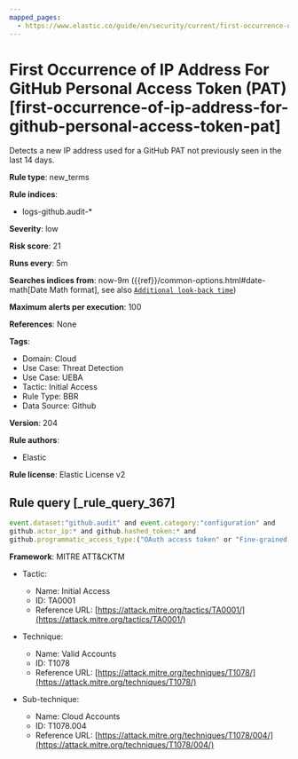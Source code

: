 ```yaml
---
mapped_pages:
  - https://www.elastic.co/guide/en/security/current/first-occurrence-of-ip-address-for-github-personal-access-token-pat.html
---
```


# First Occurrence of IP Address For GitHub Personal Access Token (PAT) [first-occurrence-of-ip-address-for-github-personal-access-token-pat]

Detects a new IP address used for a GitHub PAT not previously seen in the last 14 days.

**Rule type**: new_terms

**Rule indices**:

* logs-github.audit-*

**Severity**: low

**Risk score**: 21

**Runs every**: 5m

**Searches indices from**: now-9m ({{ref}}/common-options.html#date-math[Date Math format], see also [`Additional look-back time`](docs-content://solutions/security/detect-and-alert/create-detection-rule.md#rule-schedule))

**Maximum alerts per execution**: 100

**References**: None

**Tags**:

* Domain: Cloud
* Use Case: Threat Detection
* Use Case: UEBA
* Tactic: Initial Access
* Rule Type: BBR
* Data Source: Github

**Version**: 204

**Rule authors**:

* Elastic

**Rule license**: Elastic License v2

## Rule query [_rule_query_367]

```js
event.dataset:"github.audit" and event.category:"configuration" and
github.actor_ip:* and github.hashed_token:* and
github.programmatic_access_type:("OAuth access token" or "Fine-grained personal access token")
```

**Framework**: MITRE ATT&CKTM

* Tactic:

    * Name: Initial Access
    * ID: TA0001
    * Reference URL: [https://attack.mitre.org/tactics/TA0001/](https://attack.mitre.org/tactics/TA0001/)

* Technique:

    * Name: Valid Accounts
    * ID: T1078
    * Reference URL: [https://attack.mitre.org/techniques/T1078/](https://attack.mitre.org/techniques/T1078/)

* Sub-technique:

    * Name: Cloud Accounts
    * ID: T1078.004
    * Reference URL: [https://attack.mitre.org/techniques/T1078/004/](https://attack.mitre.org/techniques/T1078/004/)



